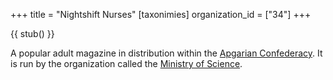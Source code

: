 +++
title = "Nightshift Nurses"
[taxonimies]
organization_id = ["34"]
+++

{{ stub() }}

A popular adult magazine in distribution within the [Apgarian Confederacy](@/locations/apgar.md). It is run by the organization called the [Ministry of Science](@/organizations/ministry-of-science.md).